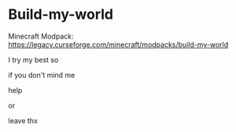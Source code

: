 # Build-my-world
 Minecraft Modpack: https://legacy.curseforge.com/minecraft/modpacks/build-my-world

I try my best so

if you don't mind me

 help
 
or

 leave thx
